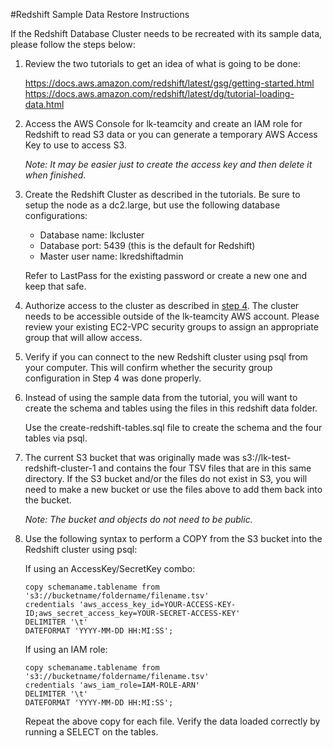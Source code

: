 #Redshift Sample Data Restore Instructions

If the Redshift Database Cluster needs to be recreated with its sample data, please follow the steps below:

1. Review the two tutorials to get an idea of what is going to be done:

    https://docs.aws.amazon.com/redshift/latest/gsg/getting-started.html
    https://docs.aws.amazon.com/redshift/latest/dg/tutorial-loading-data.html
    
2. Access the AWS Console for lk-teamcity and create an IAM role for Redshift to read S3 data or you can generate a temporary AWS Access Key to use to
access S3.

    *Note: It may be easier just to create the access key and then delete it when finished.*

3. Create the Redshift Cluster as described in the tutorials. Be sure to setup the node as a dc2.large, but use the
following database configurations:

    - Database name: lkcluster
    - Database port: 5439 (this is the default for Redshift)
    - Master user name: lkredshiftadmin
    
    Refer to LastPass for the existing password or create a new one and keep that safe.
    
4. Authorize access to the cluster as described in
[step 4](https://docs.aws.amazon.com/redshift/latest/gsg/rs-gsg-authorize-cluster-access.html). The cluster needs to be
accessible outside of the lk-teamcity AWS account. Please review your existing EC2-VPC security groups to assign an
appropriate group that will allow access.

5. Verify if you can connect to the new Redshift cluster using psql from your computer. This will confirm
whether the security group configuration in Step 4 was done properly.

6. Instead of using the sample data from the tutorial, you will want to create the schema and tables
using the files in this redshift data folder.

    Use the create-redshift-tables.sql file to create the schema and the four tables via psql.

7. The current S3 bucket that was originally made was s3://lk-test-redshift-cluster-1 and contains the four TSV files
that are in this same directory. If the S3 bucket and/or the files do not exist in S3, you will need to make a new
bucket or use the files above to add them back into the bucket.

    *Note: The bucket and objects do not need to be public.*

8. Use the following syntax to perform a COPY from the S3 bucket into the Redshift cluster using psql:

    If using an AccessKey/SecretKey combo:

    ```
    copy schemaname.tablename from 's3://bucketname/foldername/filename.tsv'
    credentials 'aws_access_key_id=YOUR-ACCESS-KEY-ID;aws_secret_access_key=YOUR-SECRET-ACCESS-KEY'
    DELIMITER '\t'
    DATEFORMAT 'YYYY-MM-DD HH:MI:SS';
    ```

    If using an IAM role:
    ```
    copy schemaname.tablename from 's3://bucketname/foldername/filename.tsv'
    credentials 'aws_iam_role=IAM-ROLE-ARN'
    DELIMITER '\t'
    DATEFORMAT 'YYYY-MM-DD HH:MI:SS';
    ```

    Repeat the above copy for each file. Verify the data loaded correctly by running a SELECT on the tables.

